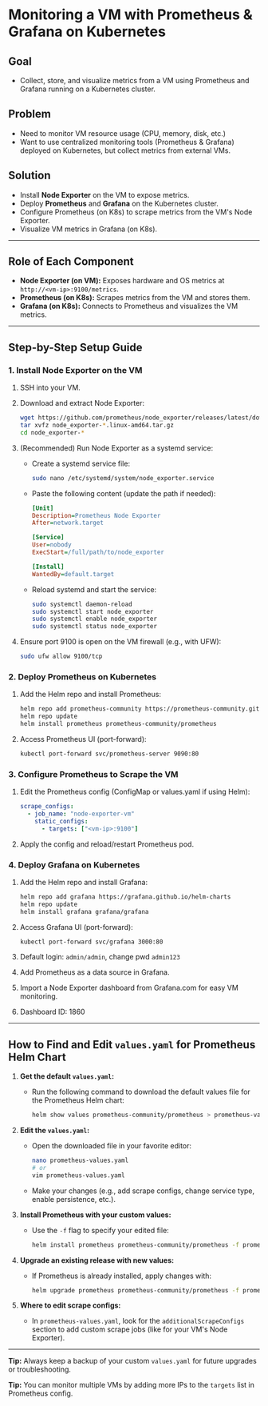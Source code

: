 # Monitoring a VM with Prometheus & Grafana on Kubernetes

## Goal

- Collect, store, and visualize metrics from a VM using Prometheus and Grafana running on a Kubernetes cluster.

## Problem

- Need to monitor VM resource usage (CPU, memory, disk, etc.)
- Want to use centralized monitoring tools (Prometheus & Grafana) deployed on Kubernetes, but collect metrics from external VMs.

## Solution

- Install **Node Exporter** on the VM to expose metrics.
- Deploy **Prometheus** and **Grafana** on the Kubernetes cluster.
- Configure Prometheus (on K8s) to scrape metrics from the VM's Node Exporter.
- Visualize VM metrics in Grafana (on K8s).

---

## Role of Each Component

- **Node Exporter (on VM):** Exposes hardware and OS metrics at `http://<vm-ip>:9100/metrics`.
- **Prometheus (on K8s):** Scrapes metrics from the VM and stores them.
- **Grafana (on K8s):** Connects to Prometheus and visualizes the VM metrics.

---

## Step-by-Step Setup Guide

### 1. Install Node Exporter on the VM

1. SSH into your VM.
2. Download and extract Node Exporter:

   ```bash
   wget https://github.com/prometheus/node_exporter/releases/latest/download/node_exporter-*.linux-amd64.tar.gz
   tar xvfz node_exporter-*.linux-amd64.tar.gz
   cd node_exporter-*
   ```

3. (Recommended) Run Node Exporter as a systemd service:

   - Create a systemd service file:
     ```bash
     sudo nano /etc/systemd/system/node_exporter.service
     ```
   - Paste the following content (update the path if needed):

     ```ini
     [Unit]
     Description=Prometheus Node Exporter
     After=network.target

     [Service]
     User=nobody
     ExecStart=/full/path/to/node_exporter

     [Install]
     WantedBy=default.target
     ```

   - Reload systemd and start the service:
     ```bash
     sudo systemctl daemon-reload
     sudo systemctl start node_exporter
     sudo systemctl enable node_exporter
     sudo systemctl status node_exporter
     ```

4. Ensure port 9100 is open on the VM firewall (e.g., with UFW):

   ```bash
   sudo ufw allow 9100/tcp
   ```

### 2. Deploy Prometheus on Kubernetes

1. Add the Helm repo and install Prometheus:

   ```bash
   helm repo add prometheus-community https://prometheus-community.github.io/helm-charts
   helm repo update
   helm install prometheus prometheus-community/prometheus
   ```

2. Access Prometheus UI (port-forward):

   ```bash
   kubectl port-forward svc/prometheus-server 9090:80
   ```

### 3. Configure Prometheus to Scrape the VM

1. Edit the Prometheus config (ConfigMap or values.yaml if using Helm):

   ```yaml
   scrape_configs:
     - job_name: "node-exporter-vm"
       static_configs:
         - targets: ["<vm-ip>:9100"]
   ```

2. Apply the config and reload/restart Prometheus pod.

### 4. Deploy Grafana on Kubernetes

1. Add the Helm repo and install Grafana:

   ```bash
   helm repo add grafana https://grafana.github.io/helm-charts
   helm repo update
   helm install grafana grafana/grafana
   ```

2. Access Grafana UI (port-forward):

   ```bash
   kubectl port-forward svc/grafana 3000:80
   ```

3. Default login: `admin/admin`, change pwd `admin123`
4. Add Prometheus as a data source in Grafana.
5. Import a Node Exporter dashboard from Grafana.com for easy VM monitoring.
6. Dashboard ID: 1860

---

## How to Find and Edit `values.yaml` for Prometheus Helm Chart

1. **Get the default `values.yaml`:**

   - Run the following command to download the default values file for the Prometheus Helm chart:
     ```bash
     helm show values prometheus-community/prometheus > prometheus-values.yaml
     ```

2. **Edit the `values.yaml`:**

   - Open the downloaded file in your favorite editor:
     ```bash
     nano prometheus-values.yaml
     # or
     vim prometheus-values.yaml
     ```
   - Make your changes (e.g., add scrape configs, change service type, enable persistence, etc.).

3. **Install Prometheus with your custom values:**

   - Use the `-f` flag to specify your edited file:
     ```bash
     helm install prometheus prometheus-community/prometheus -f prometheus-values.yaml
     ```

4. **Upgrade an existing release with new values:**

   - If Prometheus is already installed, apply changes with:
     ```bash
     helm upgrade prometheus prometheus-community/prometheus -f prometheus-values.yaml
     ```

5. **Where to edit scrape configs:**
   - In `prometheus-values.yaml`, look for the `additionalScrapeConfigs` section to add custom scrape jobs (like for your VM's Node Exporter).

---

**Tip:** Always keep a backup of your custom `values.yaml` for future upgrades or troubleshooting.

**Tip:** You can monitor multiple VMs by adding more IPs to the `targets` list in Prometheus config.
